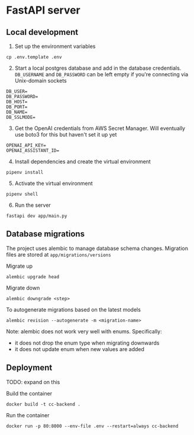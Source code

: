 # FastAPI server

## Local development
1. Set up the environment variables
```
cp .env.template .env
```

2. Start a local postgres database and add in the database credentials. `DB_USERNAME` and `DB_PASSWORD` can be left empty if you're connecting via Unix-domain sockets
```
DB_USER=
DB_PASSWORD=
DB_HOST=
DB_PORT=
DB_NAME=
DB_SSLMODE=
```

3. Get the OpenAI credentials from AWS Secret Manager. Will eventually use boto3 for this but haven't set it up yet
```
OPENAI_API_KEY= 
OPENAI_ASSISTANT_ID=
```

4. Install dependencies and create the virtual environment
```
pipenv install
```

5. Activate the virtual environment
```
pipenv shell
```

6. Run the server
```
fastapi dev app/main.py
```

## Database migrations
The project uses alembic to manage database schema changes. Migration files are stored at `app/migrations/versions`

Migrate up
```
alembic upgrade head
```

Migrate down
```
alembic downgrade <step>
```

To autogenerate migrations based on the latest models
```
alembic revision --autogenerate -m <migration-name>
```

Note: alembic does not work very well with enums. Specifically:
- it does not drop the enum type when migrating downwards
- it does not update enum when new values are added

## Deployment
TODO: expand on this

Build the container
```
docker build -t cc-backend .
```

Run the container
```
docker run -p 80:8000 --env-file .env --restart=always cc-backend
```